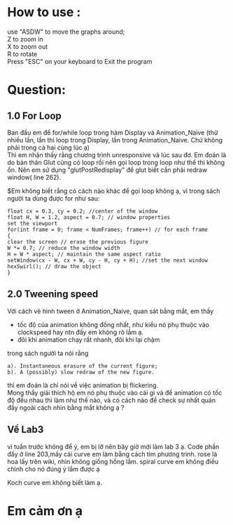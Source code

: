 # How to use :

use "ASDW" to move the graphs around;<br />
Z to zoom in<br />
X to zoom out<br />
R to rotate<br />
Press "ESC" on your keyboard to Exit the program<br />

# Question:

## 1.0 For Loop

Ban đầu em để for/while loop trong hàm Display và Animation_Naive (thử nhiều lần, lần thì loop trong Display, lần trong Animation_Naive. Chứ không phải trong cả hai cùng lúc ạ)<br />
Thì em nhận thấy rằng chương trình unresponsive và lúc sau đơ. Em đoán là do bản thân Glut cũng có loop rồi nên gọi loop trong loop như thế thì không ổn.
Nên em sử dụng "glutPostRedisplay" để glut biết cần phải redraw window( line 262).<br />

$Em không biết rằng có cách nào khác để gọi loop không ạ, vì trong sách người ta dùng được for như sau:

```
float cx = 0.3, cy = 0.2; //center of the window
float H, W = 1.2, aspect = 0.7; // window properties
set the viewport
for(int frame = 0; frame < NumFrames; frame++) // for each frame
{
clear the screen // erase the previous figure
W *= 0.7; // reduce the window width
H = W * aspect; // maintain the same aspect ratio
setWindow(cx - W, cx + W, cy - H, cy + H); //set the next window
hexSwirl(); // draw the object
}

```

## 2.0 Tweening speed

Với cách vẽ hình tween ở Animation_Naive, quan sát bằng mắt, em thấy <br />

-   tốc độ của animation không đồng nhất, như kiểu nó phụ thuộc vào clockspeed hay ntn đấy em không rõ lắm ạ. <br />
-   đôi khi animation chạy rất nhanh, đôi khi lại chậm

trong sách người ta nói rằng

```
a). Instantaneous erasure of the current figure;
b). A (possibly) slow redraw of the new figure.
```

thì em đoán là chỉ nói về việc animation bị flickering.<br />
Mong thầy giải thích hộ em nó phụ thuộc vào cái gì và để animation có tốc độ đều nhau thì làm như thế nào, và có cách nào để check sự nhất quán đấy ngoài cách nhìn bằng mắt không ạ ?

## Về Lab3

vì tuần trước không để ý, em bị lỡ nên bây giờ mới làm lab 3 ạ.
Code phần đấy ở line 203,mấy cái curve em làm bằng cách tìm phương trình.
rose là hoa lấy trên wiki, nhìn không giống hồng lắm.
spiral curve em không điều chỉnh cho nó đúng ý lắm được ạ

Koch curve em không biết làm ạ.

# Em cảm ơn ạ

